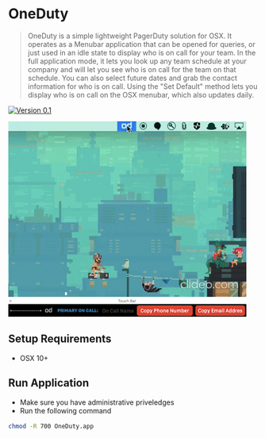 # OneDuty
> OneDuty is a simple lightweight PagerDuty solution for OSX. It operates as a Menubar application that can be opened for queries, or just used in an idle state to display who is on call for your team. In the full application mode, it lets you look up any team schedule at your company and will let you see who is on call for the team on that schedule. You can also select future dates and grab the contact information for who is on call. Using the "Set Default" method lets you display who is on call on the OSX menubar, which also updates daily.


[![Version 0.1](https://img.shields.io/badge/Version-0.1-yellow.svg)](https://github.cloud.capitalone.com/HLO400/OneDuty/releases)

![](https://github.com/cozma/OneDuty/blob/master/Images/od.gif)
![](https://github.com/cozma/OneDuty/blob/master/Images/OneDutyTouchBarSS.png)

## Setup Requirements

  - OSX 10+
  
## Run Application

  - Make sure you have administrative priveledges
  - Run the following command
  ```sh
  chmod -R 700 OneDuty.app
  ```
